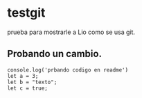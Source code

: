 # testgit
prueba para mostrarle a Lio como se usa git.

## Probando un cambio.

```
console.log('prbando codigo en readme')
let a = 3;
let b = "texto";
let c = true;
```

